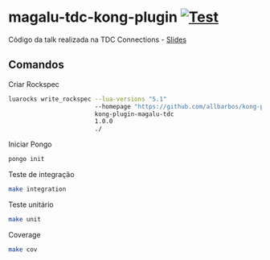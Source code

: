 # magalu-tdc-kong-plugin [![Test](https://github.com/allbarbos/kong-plugin-magalu-tdc/actions/workflows/test.yml/badge.svg)](https://github.com/allbarbos/kong-plugin-magalu-tdc/actions/workflows/test.yml)

Código da talk realizada na TDC Connections - [Slides](https://speakerdeck.com/allbarbos/desenvolvimento-de-plugins-no-kong-api-gateway)


## Comandos

Criar Rockspec
```bash
luarocks write_rockspec --lua-versions "5.1"
                        --homepage "https://github.com/allbarbos/kong-plugin-magalu-tdc"
                        kong-plugin-magalu-tdc
                        1.0.0
                        ./
```

Iniciar Pongo
```bash
pongo init
```

Teste de integração
```bash
make integration
```

Teste unitário
```bash
make unit
```

Coverage
```bash
make cov
```
